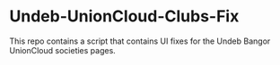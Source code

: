# Undeb-UnionCloud-Clubs-Fix
This repo contains a script that contains UI fixes for the Undeb Bangor UnionCloud societies pages.
